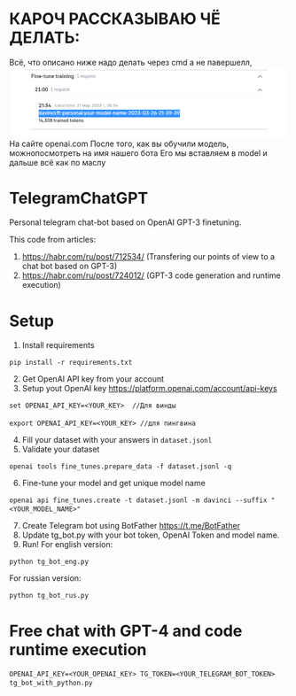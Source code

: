 # КАРОЧ РАССКАЗЫВАЮ ЧЁ ДЕЛАТЬ:
Всё, что описано ниже надо делать через cmd а не павершелл, ![img.png](img.png)
На сайте openai.com После того, как вы обучили модель, можнопосмотреть на имя нашего бота
Его мы вставляем в model и дальше всё как по маслу



# TelegramChatGPT
Personal telegram chat-bot based on OpenAI GPT-3 finetuning.

This code from articles: 
1. https://habr.com/ru/post/712534/ (Transfering our points of view to a chat bot based on GPT-3)
2. https://habr.com/ru/post/724012/ (GPT-3 code generation and runtime execution)

# Setup
1. Install requirements
```
pip install -r requirements.txt
```
2. Get OpenAI API key from your account
3. Setup yout OpenAI key
https://platform.openai.com/account/api-keys
```
set OPENAI_API_KEY=<YOUR_KEY>  //Для винды

export OPENAI_API_KEY=<YOUR_KEY> //для пингвина
```
4. Fill your dataset with your answers in `dataset.jsonl`
5. Validate your dataset
```
openai tools fine_tunes.prepare_data -f dataset.jsonl -q
```
6. Fine-tune your model and get unique model name
```
openai api fine_tunes.create -t dataset.jsonl -m davinci --suffix "<YOUR_MODEL_NAME>"
```
7. Create Telegram bot using BotFather
https://t.me/BotFather
9. Update tg_bot.py with your bot token, OpenAI Token and model name.
10. Run!
For english version:
```
python tg_bot_eng.py
```
For russian version:
```
python tg_bot_rus.py
```

# Free chat with GPT-4 and code runtime execution
```
OPENAI_API_KEY=<YOUR_OPENAI_KEY> TG_TOKEN=<YOUR_TELEGRAM_BOT_TOKEN> tg_bot_with_python.py
```



